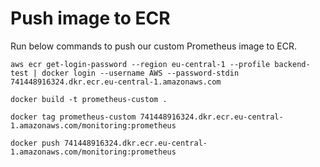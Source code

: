 # Push image to ECR
Run below commands to push our custom Prometheus image to ECR.
```
aws ecr get-login-password --region eu-central-1 --profile backend-test | docker login --username AWS --password-stdin 741448916324.dkr.ecr.eu-central-1.amazonaws.com
```

```
docker build -t prometheus-custom .
```

```
docker tag prometheus-custom 741448916324.dkr.ecr.eu-central-1.amazonaws.com/monitoring:prometheus
```

```
docker push 741448916324.dkr.ecr.eu-central-1.amazonaws.com/monitoring:prometheus
```